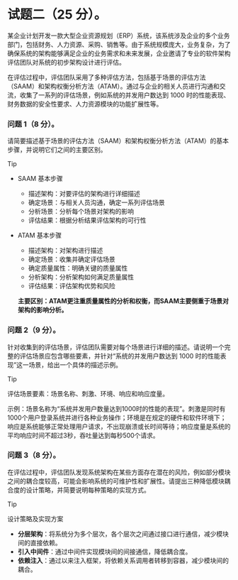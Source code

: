 # 试题二（25 分）。

某企业计划开发一款大型企业资源规划（ERP）系统，该系统涉及企业的多个业务部门，包括财务、人力资源、采购、销售等。由于系统规模庞大，业务复杂，为了确保系统的架构能够满足企业的业务需求和未来发展，企业邀请了专业的软件架构评估团队对系统的初步架构设计进行评估。

在评估过程中，评估团队采用了多种评估方法，包括基于场景的评估方法（SAAM）和架构权衡分析方法（ATAM）。通过与企业的相关人员进行沟通和交流，收集了一系列的评估场景，例如系统的并发用户数达到 1000 时的性能表现、财务数据的安全性要求、人力资源模块的功能扩展性等。

### 问题 1（8 分）。

请简要描述基于场景的评估方法（SAAM）和架构权衡分析方法（ATAM）的基本步骤，并说明它们之间的主要区别。

> [!TIP]
>
> - SAAM 基本步骤
>
>   - 描述架构：对要评估的架构进行详细描述
>   - 确定场景：与相关人员沟通，确定一系列评估场景
>   - 分析场景：分析每个场景对架构的影响
>   - 评估结果：根据分析结果评估架构的可行性
>
> - ATAM 基本步骤
>
>   - 描述架构：对架构进行描述
>   - 确定场景：收集并确定评估场景
>   - 确定质量属性：明确关键的质量属性
>   - 分析架构：分析架构如何满足质量属性
>   - 评估结果：评估架构优势和风险
>
>   **主要区别：ATAM更注重质量属性的分析和权衡，而SAAM主要侧重于场景对架构的影响分析。**

### 问题 2（9 分）。

针对收集到的评估场景，评估团队需要对每个场景进行详细的描述。请说明一个完整的评估场景应包含哪些要素，并针对“系统的并发用户数达到 1000 时的性能表现”这一场景，给出一个具体的描述示例。

> [!TIP]
>
> 评估场景要素：场景名称、刺激、环境、响应和响应度量。
>
> 示例：场景名称为“系统并发用户数量达到1000时的性能的表现”。刺激是同时有1000个用户登录系统并进行各种业务操作；环境是在规定的硬件和软件环境下；响应是系统能够正常处理用户请求，不出现崩溃或长时间等待；响应度量是系统的平均响应时间不超过3秒，吞吐量达到每秒500个请求。

### 问题 3（8 分）。

在评估过程中，评估团队发现系统架构在某些方面存在潜在的风险，例如部分模块之间的耦合度较高，可能会影响系统的可维护性和扩展性。请提出三种降低模块耦合度的设计策略，并简要说明每种策略的实现方式。

> [!TIP]
>
> 设计策略及实现方案
>
> - **分层架构**：将系统分为多个层次，各个层次之间通过接口进行通信，减少模块间的直接依赖。
> - **引入中间件**：通过中间件实现模块间的间接通信，降低耦合度。
> - **依赖注入**：通过以来注入框架，将依赖关系调用者转移到容器，减少模块间的耦合。